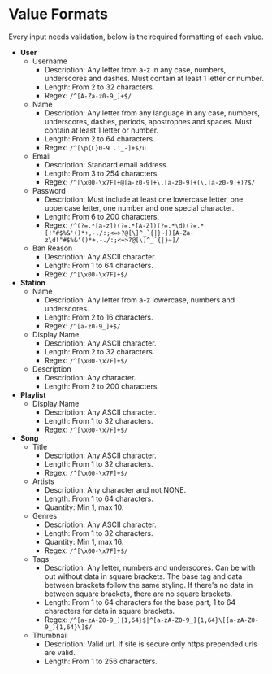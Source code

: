 # Value Formats

Every input needs validation, below is the required formatting of each value.

- **User**
  - Username
    - Description: Any letter from a-z in any case, numbers, underscores and
    dashes. Must contain at least 1 letter or number.
    - Length: From 2 to 32 characters.
    - Regex: ```/^[A-Za-z0-9_]+$/```
  - Name
    - Description: Any letter from any language in any case, numbers, underscores,
    dashes, periods, apostrophes and spaces. Must contain at least 1 letter or number.
    - Length: From 2 to 64 characters.
    - Regex: ```/^[\p{L}0-9 .'_-]+$/u```
  - Email
    - Description: Standard email address.
    - Length: From 3 to 254 characters.
    - Regex: ```/^[\x00-\x7F]+@[a-z0-9]+\.[a-z0-9]+(\.[a-z0-9]+)?$/```
  - Password
    - Description: Must include at least one lowercase letter, one uppercase
    letter, one number and one special character.
    - Length: From 6 to 200 characters.
    - Regex: ```/^(?=.*[a-z])(?=.*[A-Z])(?=.*\d)(?=.*[!"#$%&'()*+,-./:;<=>?@[\]^_`{|}~])[A-Za-z\d!"#$%&'()*+,-./:;<=>?@[\]^_`{|}~]/```
  - Ban Reason
    - Description: Any ASCII character.
    - Length: From 1 to 64 characters.
    - Regex: ```/^[\x00-\x7F]+$/```
- **Station**
  - Name
    - Description: Any letter from a-z lowercase, numbers and underscores.
    - Length: From 2 to 16 characters.
    - Regex: ```/^[a-z0-9_]+$/```
  - Display Name
    - Description: Any ASCII character.
    - Length: From 2 to 32 characters.
    - Regex: ```/^[\x00-\x7F]+$/```
  - Description
    - Description: Any character.
    - Length: From 2 to 200 characters.
- **Playlist**
  - Display Name
    - Description: Any ASCII character.
    - Length: From 1 to 32 characters.
    - Regex: ```/^[\x00-\x7F]+$/```
- **Song**
  - Title
    - Description: Any ASCII character.
    - Length: From 1 to 32 characters.
    - Regex: ```/^[\x00-\x7F]+$/```
  - Artists
    - Description: Any character and not NONE.
    - Length: From 1 to 64 characters.
    - Quantity: Min 1, max 10.
  - Genres
    - Description: Any ASCII character.
    - Length: From 1 to 32 characters.
    - Quantity: Min 1, max 16.
    - Regex: ```/^[\x00-\x7F]+$/```
  - Tags
    - Description: Any letter, numbers and underscores. Can be with out without
    data in square brackets. The base tag and data between brackets follow the
    same styling. If there's no data in between square brackets, there are no
    square brackets.
    - Length: From 1 to 64 characters for the base part, 1 to 64 characters for
    data in square brackets.
    - Regex: ```/^[a-zA-Z0-9_]{1,64}$|^[a-zA-Z0-9_]{1,64}\[[a-zA-Z0-9_]{1,64}\]$/```
  - Thumbnail
    - Description: Valid url. If site is secure only https prepended urls are valid.
    - Length: From 1 to 256 characters.
